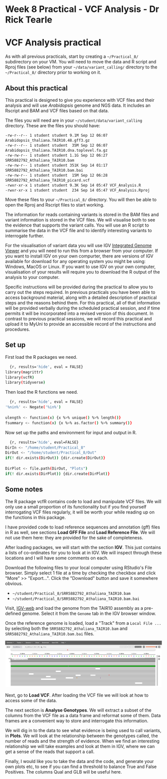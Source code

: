 # Week 8 Practical - VCF Analysis - Dr Rick Tearle


# VCF Analysis practical

As with all previous practicals, start by creating a `~/Practical_8/` subdirectory on your VM. You will need to move the data and R script and Rproj files (see below) from your `~/data/variant_calling/` directory to the `~/Practical_8/` directory prior to working on it. 

## About this practical

This practical is designed to give you experience with VCF files and their analysis and will use *Arabidopsis* genome and NGS data. It includes an Rscript and BAM and VCF files based on that data.  

The files you will need are in your `~/student/data/variant_calling` directory. These are the files you should have:

```
-rw-r--r-- 1 student student 9.1M Sep 12 06:07 Arabidopsis_thaliana.TAIR10.48.gff3.gz
-rw-r--r-- 1 student student  35M Sep 12 06:07 Arabidopsis_thaliana.TAIR10.dna.toplevel.fa.gz
-rw-rw-r-- 1 student student 1.1G Sep 12 06:27 SRR5882792_Athaliana_TAIR10.bam
-rw-rw-r-- 1 student student 351K Sep 14 01:17 SRR5882792_Athaliana_TAIR10.bam.bai
-rw-rw-r-- 1 student student  15M Sep 12 06:28 SRR5882792_Athaliana_TAIR10_picard.vcf
-rwxr-xr-x 1 student student 9.3K Sep 14 05:47 VCF_Analysis.R
-rwxr-xr-x 1 student student  234 Sep 14 05:47 VCF_Analysis.Rproj
```

Move these files to your `~/Practical_8/` directory. You will then be able to open the Rproj and Rscript files to start working. 

The information for reads containing variants is stored in the BAM files and variant information is stored in the VCF files. We will visualise both to see the evidence that supports the variant calls. You will use an R script to summarise the data in the VCF file and to identify interesting variants to interrogate further. 

For the visualisation of variant data you will use IGV [Integrated Genome Viewer][1] and you will need to run this from a browser from your computer. If you want to install IGV on   your own compurter, there are versions of IGV available for download for any operating system you might be using: Windows, MacOS or Linux. If you want to use IGV on your own computer, visualisation of your results will require you to download the R output of the analysis to your computer. 

Specific instructions will be provided during the practical to allow you to carry out the steps required. In previous practicals you have been able to access background material, along with a detailed description of practical steps and the reasons behind them. For this practical, all of that information will be provided verbally during the scheduled practical session, and if time permits it will be incorporated into a revised version of this document. In contrast to previous practical sessions, we will record this practical and upload it to MyUni to provide an accessible record of the instructions and procedures. 

## Set up

First load the R packages we need.

```bash
  {r, results='hide', eval = FALSE}
library(magrittr)
library(vcfR)
library(tidyverse)
```

Then load the R functions we need.

```bash
  {r, results='hide', eval = FALSE}
'%nin%' <- Negate('%in%')

ulength <- function(x) {x %>% unique() %>% length()}
fsummary <- function(x) {x %>% as.factor() %>% summary()}
```

Now set up the paths and environment for input and output in R. 

```bash
  {r, results='hide', eval=FALSE} 
DirIn <- "/home/student/Practical_8" 
DirOut <- "/home/student/Practical_8/Out" 
if(! dir.exists(DirOut)) {dir.create(DirOut)} 

DirPlot <- file.path(DirOut, "Plots") 
if(! dir.exists(DirPlot)) {dir.create(DirPlot)} 
```


## Some notes
The R package vcfR contains code to load and manipulate VCF files. We will only use a small proportion of its functionality but if you find yourself interrogating VCF files regularly, it will be worth your while reading up on the functions in this package.

I have provided code to load reference sequences and annotation (gff) files in R as well, see sections **Load GFF File** and **Load Reference File**. We will not use them here: they are provided for the sake of completeness.

After loading packages, we will start with the section **IGV**. This just contains a lists of co-ordinates for you to look at in IGV. We will inspect through these locations and I will have some comments on each.

Download the following files to your local computer using RStudio's File browser.
Simply select 1 file at a time by checking the checkbox and click "More" >> "Export...".
Click the "Download" button and save it somewhere obvious.

* `~/student/Practical_8/SRR5882792_Athaliana_TAIR10.bam`
* `~/student/Practical_8/SRR5882792_Athaliana_TAIR10.bam.bai`

Visit, [IGV-web](https://igv.org/app/) and load the genome from the TAIR10 assembly as a pre-defined genome. Select it from the `Genome` tab in the IGV browser window.

Once the reference genome is loaded, load a "Track" from a `Local File ...` by selecting both the `SRR5882792_Athaliana_TAIR10.bam` and `SRR5882792_Athaliana_TAIR10.bam.bai` files.

![IGV-web SRR11140748 Illumina](images/SRR11140748_Illumina_bam.png)

Next, go to **Load VCF**. After loading the VCF file we will look at how to access some of the data.

The next section is **Analyse Genotypes**. We will extract a subset of the columns from the VCF file as a data frame and reformat some of them. Data frames are a convenient way to store and interrogate this information.

We will dig in to the data to see what evidence is being used to call variants, in **Plots**. We will look at the relationship between the genotypes called, the number of reads and the strength of evidence. When we find an interesting relationship we will take examples and look at them in IGV, where we can get a sense of the reads that support a call.

Finally, I would like you to take the data and the code, and generate your own plots etc, to see if you can find a threshold to balance True and False Positives. The columns Qual and GLB will be useful here.

[1]: https://software.broadinstitute.org/software/igv/
